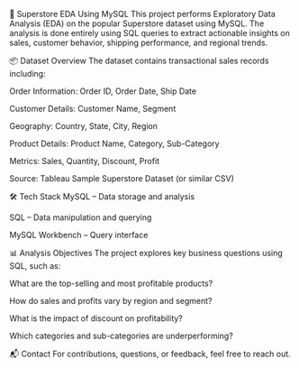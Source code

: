 🛒 Superstore EDA Using MySQL
This project performs Exploratory Data Analysis (EDA) on the popular Superstore dataset using MySQL. The analysis is done entirely using SQL queries to extract actionable insights on sales, customer behavior, shipping performance, and regional trends.

📦 Dataset Overview
The dataset contains transactional sales records including:

Order Information: Order ID, Order Date, Ship Date

Customer Details: Customer Name, Segment

Geography: Country, State, City, Region

Product Details: Product Name, Category, Sub-Category

Metrics: Sales, Quantity, Discount, Profit

Source: Tableau Sample Superstore Dataset (or similar CSV)

🛠️ Tech Stack
MySQL – Data storage and analysis

SQL – Data manipulation and querying

MySQL Workbench – Query interface

📊 Analysis Objectives
The project explores key business questions using SQL, such as:

What are the top-selling and most profitable products?

How do sales and profits vary by region and segment?

What is the impact of discount on profitability?

Which categories and sub-categories are underperforming?

📬 Contact
For contributions, questions, or feedback, feel free to reach out.
